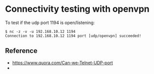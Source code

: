 
# Connectivity testing with openvpn

To test if the udp port 1194 is open/listening:

```shell
$ nc -z -v -u 192.168.10.12 1194
Connection to 192.168.10.12 1194 port [udp/openvpn] succeeded!
```

## Reference

- https://www.quora.com/Can-we-Telnet-UDP-port
- 
